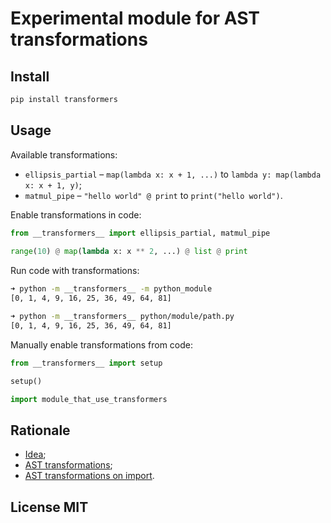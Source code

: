 # Experimental module for AST transformations

## Install

```bash
pip install transformers
```

## Usage

Available transformations:

* `ellipsis_partial` &ndash; `map(lambda x: x + 1, ...)` to `lambda y: map(lambda x: x + 1, y)`;
* `matmul_pipe` &ndash; `"hello world" @ print` to `print("hello world")`.

Enable transformations in code:

```python
from __transformers__ import ellipsis_partial, matmul_pipe
  
range(10) @ map(lambda x: x ** 2, ...) @ list @ print 
```

Run code with transformations:

```bash
➜ python -m __transformers__ -m python_module   
[0, 1, 4, 9, 16, 25, 36, 49, 64, 81]

➜ python -m __transformers__ python/module/path.py                 
[0, 1, 4, 9, 16, 25, 36, 49, 64, 81]
```

Manually enable transformations from code:
 
```python
from __transformers__ import setup

setup()

import module_that_use_transformers
```

## Rationale

* [Idea](https://nvbn.github.io/2016/08/09/partial-piping/);
* [AST transformations](https://nvbn.github.io/2016/08/09/partial-piping-ast/);
* [AST transformations on import](https://nvbn.github.io/2016/08/17/ast-import/).

## License MIT
